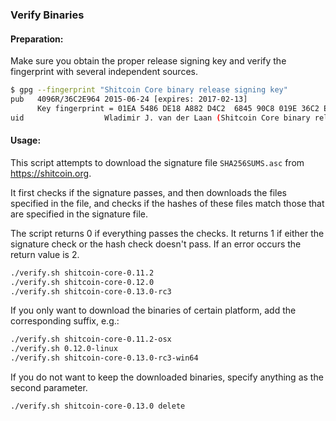 ### Verify Binaries

#### Preparation:

Make sure you obtain the proper release signing key and verify the fingerprint with several independent sources.

```sh
$ gpg --fingerprint "Shitcoin Core binary release signing key"
pub   4096R/36C2E964 2015-06-24 [expires: 2017-02-13]
      Key fingerprint = 01EA 5486 DE18 A882 D4C2  6845 90C8 019E 36C2 E964
uid                  Wladimir J. van der Laan (Shitcoin Core binary release signing key) <laanwj@gmail.com>
```

#### Usage:

This script attempts to download the signature file `SHA256SUMS.asc` from https://shitcoin.org.

It first checks if the signature passes, and then downloads the files specified in the file, and checks if the hashes of these files match those that are specified in the signature file.

The script returns 0 if everything passes the checks. It returns 1 if either the signature check or the hash check doesn't pass. If an error occurs the return value is 2.


```sh
./verify.sh shitcoin-core-0.11.2
./verify.sh shitcoin-core-0.12.0
./verify.sh shitcoin-core-0.13.0-rc3
```

If you only want to download the binaries of certain platform, add the corresponding suffix, e.g.:

```sh
./verify.sh shitcoin-core-0.11.2-osx
./verify.sh 0.12.0-linux
./verify.sh shitcoin-core-0.13.0-rc3-win64
```

If you do not want to keep the downloaded binaries, specify anything as the second parameter.

```sh
./verify.sh shitcoin-core-0.13.0 delete
```
